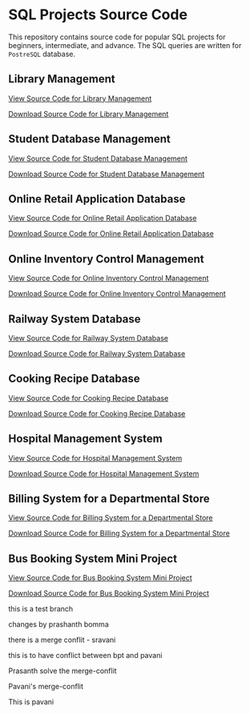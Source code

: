 # SQL Projects Source Code

This repository contains source code for popular SQL projects for beginners, intermediate, and advance. The SQL queries are written for `PostreSQL` database.

## Library Management

[View Source Code for Library Management](markdown_files/library_management.md)

[Download Source Code for Library Management](library_management.sql)

## Student Database Management

[View Source Code for Student Database Management](markdown_files/student_management.md)

[Download Source Code for Student Database Management](student_management.sql)

## Online Retail Application Database 

[View Source Code for Online Retail Application Database](markdown_files/online_retail_app.md)

[Download Source Code for Online Retail Application Database](online_retail_app.sql)

## Online Inventory Control Management

[View Source Code for Online Inventory Control Management](markdown_files/inventory_control_management.md)

[Download Source Code for Online Inventory Control Management](inventory_control_management.sql)

## Railway System Database

[View Source Code for Railway System Database](markdown_files/railway_system.md)

[Download Source Code for Railway System Database](railway_system.sql)

## Cooking Recipe Database

[View Source Code for Cooking Recipe Database](markdown_files/cooking_recipe.md)

[Download Source Code for Cooking Recipe Database](cooking_recipe.sql)

## Hospital Management System

[View Source Code for Hospital Management System](markdown_files/hospital_management.md)

[Download Source Code for Hospital Management System](hospital_management.sql)

## Billing System for a Departmental Store

[View Source Code for Billing System for a Departmental Store](markdown_files/billing_system.md)

[Download Source Code for Billing System for a Departmental Store](billing_system.sql)

## Bus Booking System Mini Project

[View Source Code for Bus Booking System Mini Project](markdown_files/bus_booking.md)

[Download Source Code for Bus Booking System Mini Project](bus_booking.sql)


this is a test branch

changes by prashanth  bomma 

there is a merge conflit - sravani

this is to have conflict between bpt and pavani


Prasanth solve the merge-conflit

Pavani's merge-conflit

This is pavani 